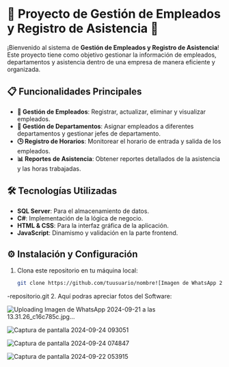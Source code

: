 # 🚀 Proyecto de Gestión de Empleados y Registro de Asistencia 🏢

¡Bienvenido al sistema de **Gestión de Empleados y Registro de Asistencia**! Este proyecto tiene como objetivo gestionar la información de empleados, departamentos y asistencia dentro de una empresa de manera eficiente y organizada.

## 📋 Funcionalidades Principales

- **📂 Gestión de Empleados**: Registrar, actualizar, eliminar y visualizar empleados.
- **🏢 Gestión de Departamentos**: Asignar empleados a diferentes departamentos y gestionar jefes de departamento.
- **🕒 Registro de Horarios**: Monitorear el horario de entrada y salida de los empleados.
- **📊 Reportes de Asistencia**: Obtener reportes detallados de la asistencia y las horas trabajadas.

## 🛠️ Tecnologías Utilizadas

- **SQL Server**: Para el almacenamiento de datos.
- **C#**: Implementación de la lógica de negocio.
- **HTML & CSS**: Para la interfaz gráfica de la aplicación.
- **JavaScript**: Dinamismo y validación en la parte frontend.

## ⚙️ Instalación y Configuración

1. Clona este repositorio en tu máquina local:
   ```bash
   git clone https://github.com/tuusuario/nombre![Imagen de WhatsApp 2024-09-21 a las 13 31 26_c16c785c](https://github.com/user-attachments/assets/d39f0355-6d7e-4472-91f1-d3840260c678)
-repositorio.git
2. Aquí podras apreciar fotos del Software:

![Uploading Imagen de WhatsApp 2024-09-21 a las 13.31.26_c16c785c.jpg…]()


![Captura de pantalla 2024-09-24 093051](https://github.com/user-attachments/assets/a80dfe01-67e3-4767-919b-e7345e8b7661)

![Captura de pantalla 2024-09-24 074847](https://github.com/user-attachments/assets/3ecf8a22-557b-4645-96aa-163dc06f829f)

   
   
![Captura de pantalla 2024-09-22 053915](https://github.com/user-attachments/assets/5c0748ae-8f75-4731-95c7-3eb8b32c46a0)
